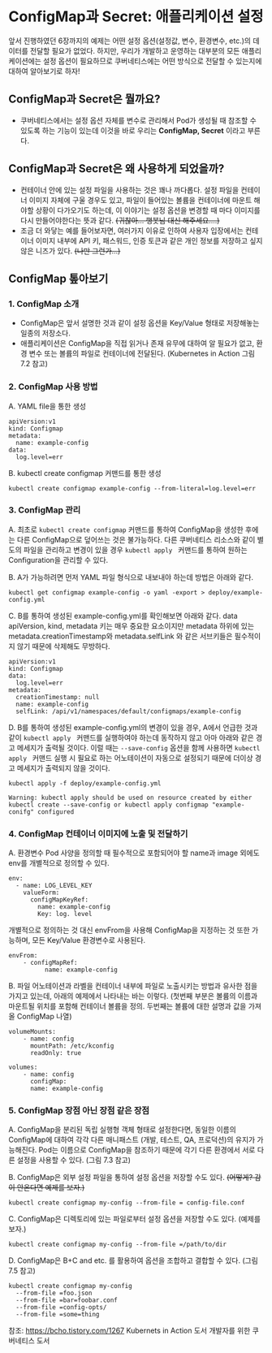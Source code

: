 # ConfigMap과 Secret: 애플리케이션 설정

앞서 진행하였던 6장까지의 예제는 어떤 설정 옵션(설정값, 변수, 환경변수, etc.)의 데이터를 전달할 필요가 없었다.
하지만, 우리가 개발하고 운영하는 대부분의 모든 애플리케이션에는 설정 옵션이 필요하므로 쿠버네티스에는 어떤 방식으로 전달할 수 있는지에 대하여 알아보기로 하자!

## ConfigMap과 Secret은 뭘까요?
- 쿠버네티스에서는 설정 옵션 자체를 변수로 관리해서 Pod가 생성될 때 참조할 수 있도록 하는 기능이 있는데 이것을 바로 우리는 **ConfigMap, Secret** 이라고 부른다. 

## ConfigMap과 Secret은 왜 사용하게 되었을까?   
- 컨테이너 안에 있는 설정 파일을 사용하는 것은 꽤나 까다롭다. 설정 파일을 컨테이너 이미지 자체에 구울 경우도 있고, 파일이 들어있는 볼륨을 컨테이너에 마운트 해야할 상황이 다가오기도 하는데, 이 이야기는 설정 옵션을 변경할 때 마다 이미지를 다시 만들어야한다는 뜻과 같다. ~~(귀찮아... 행봇님 대신 해주세요....)~~
- 조금 더 와닿는 예를 들어보자면, 여러가지 이유로 인하여 사용자 입장에서는 컨테이너 이미지 내부에 API 키, 패스워드, 인증 토큰과 같은 개인 정보를 저장하고 싶지 않은 니즈가 있다. ~~(나만 그런가...)~~

## ConfigMap 톺아보기
### 1. ConfigMap 소개 
- ConfigMap은 앞서 설명한 것과 같이 설정 옵션을 Key/Value 형태로 저장해놓는 일종의 저장소다.
- 애플리케이션은 ConfigMap을 직접 읽거나 존재 유무에 대하여 알 필요가 없고, 환경 변수 또는 볼륨의 파일로 컨테이너에 전달된다. (Kubernetes in Action 그림 7.2 참고)
### 2. ConfigMap 사용 방법
A. YAML file을 통한 생성
```
apiVersion:v1
kind: Configmap
metadata:
  name: example-config
data:
  log.level=err
```
B. kubectl create configmap 커맨드를 통한 생성
```
kubectl create configmap example-config --from-literal=log.level=err
```
### 3. ConfigMap 관리
A. 최초로 ```kubectl create configmap``` 커맨드를 통하여 ConfigMap을 생성한 후에는 다른 ConfigMap으로 덮어쓰는 것은 불가능하다. 다른 쿠버네티스 리소스와 같이 별도의 파일을 관리하고 변경이 있을 경우 ```kubectl apply ``` 커맨드를 통하여 원하는 Configuration을 관리할 수 있다.

B. A가 가능하려면 먼저 YAML 파일 형식으로 내보내야 하는데 방법은 아래와 같다. 
```
kubectl get configmap example-config -o yaml -export > deploy/example-config.yml
```

C. B를 통하여 생성된 example-config.yml를 확인해보면 아래와 같다.
data apiVersion, kind, metadata 키는 매우 중요한 요소이지만 metadata 하위에 있는 metadata.creationTimestamp와 metadata.selfLink 와 같은 서브키들은 필수적이지 않기 때문에 삭제해도 무방하다.
```
apiVersion:v1
kind: Configmap
data:
  log.level=err
metadata:
  creationTimestamp: null
  name: example-config
  selfLink: /api/v1/namespaces/default/configmaps/example-config
```

D. B를 통하여 생성된 example-config.yml의 변경이 있을 경우, A에서 언급한 것과 같이 ```kubectl apply ``` 커맨드를 실행하여야 하는데 동작하지 않고 아마 아래와 같은 경고 메세지가 출력될 것이다. 이럴 때는 ```--save-config``` 옵션을 함께 사용하면 ```kubectl apply ``` 커맨드 실행 시 필요로 하는 어노테이션이 자동으로 설정되기 때문에 더이상 경고 메세지가 출력되지 않을 것이다.
```
kubectl apply -f deploy/example-config.yml

Warning: kubectl apply should be used on resource created by either kubectl create --save-config or kubectl apply configmap "example-conifg" configured
```

### 4. ConfigMap 컨테이너 이미지에 노출 및 전달하기
A. 환경변수
Pod 사양을 정의할 때 필수적으로 포함되어야 할 name과 image 외에도 env를 개별적으로 정의할 수 있다. 
```
env:
  - name: LOG_LEVEL_KEY
    valueForm:
      configMapKeyRef:
        name: example-config
        Key: log. level
```

개별적으로 정의하는 것 대신 envFrom을 사용해 ConfigMap을 지정하는 것 또한 가능하며, 모든 Key/Value 환경변수로 사용된다.
```
envFrom:
    - configMapRef:
          name: example-config
```
B. 파일
어노테이션과 라벨을 컨테이너 내부에 파일로 노출시키는 방법과 유사한 점을 가지고 있는데, 아래의 예제에서 나타내는 바는 이렇다. (첫번째 부분은 볼륨의 이름과 마운트될 위치를 포함해 컨테이너 볼륨을 정의. 두번째는 볼륨에 대한 설명과 값을 가져올 ConfigMap 나열)
```
volumeMounts:
    - name: config
      mountPath: /etc/kconfig
      readOnly: true
```
```
volumes:
    - name: config
      configMap:
      name: example-config
```
### 5. ConfigMap 장점 아닌 장점 같은 장점
A. ConfigMap을 분리된 독립 실행형 객체 형태로 설정한다면, 동일한 이름의 ConfigMap에 대하여 각각 다른 매니패스트 (개발, 테스트, QA, 프로덕션)의 유지가 가능해진다. Pod는 이름으로 ConfigMap을 참조하기 때문에 각기 다른 환경에서 서로 다른 설정을 사용할 수 있다. (그림 7.3 참고)

B. ConfigMap은 외부 설정 파일을 통하여 설정 옵션을 저장할 수도 있다. ~~(어떻게? 감이 안온다면 예제를 보자.)~~
```
kubectl create configmap my-config --from-file = config-file.conf
```

C. ConfigMap은 디렉토리에 있는 파일로부터 설정 옵션을 저장할 수도 있다. (예제를 보자.)
```
kubectl create configmap my-config --from-file =/path/to/dir
```

D. ConfigMap은 B+C and etc. 를 활용하여 옵션을 조합하고 결합할 수 있다. (그림 7.5 참고)
```
kubectl create configmap my-config 
  --from-file =foo.json
  --from-file =bar=foobar.conf
  --from-file =config-opts/
  --from-file =some=thing
```



참조:
https://bcho.tistory.com/1267
Kubernets in Action 도서
개발자를 위한 쿠버네티스 도서
